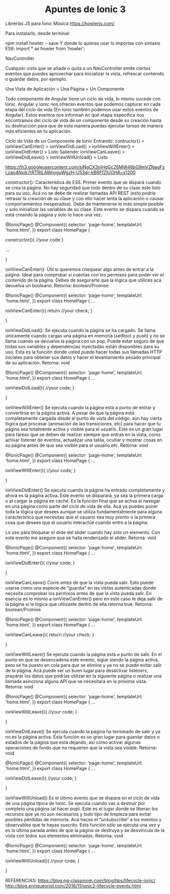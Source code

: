 <h1 align="center">
    Apuntes de Ionic 3
</h1>

Librerías JS para Ionic
Música
https://howlerjs.com/

Para instalarlo, desde terminal:

npm install howler --save
Y donde lo quieras usar lo importas con sintaxis ES6:
import * as howler from 'howler';

NavController

Cualquier vista que se añade o quita a un NavController emite ciertos eventos que puedes aprovechar para inicializar la vista, refrescar contenido o guardar datos, por ejemplo.

Una Vista de Aplicación = Una Página = Un Componente

Todo componente de Angular tiene un ciclo de vida, lo mismo sucede con Ionic.
Angular y Ionic nos ofrecen eventos que podemos capturar en cada etapa del ciclo de vida (En Ionic también podemos usar estos eventos de Angular).
Estos eventos nos informan en qué etapa específica nos encontramos del ciclo de vida de un componente desde su creación hasta su destrucción para que de esta manera puedas ejecutar tareas de manera más eficientes en tu aplicación.

Ciclo de Vida de un Componente de Ionic
Entrando:
contructor() > ionViewCanEnter() > ionViewDidLoad() > ionViewWillEnter() > ionViewDidEnter() > Listo
Saliendo:
ionViewCanLeave() > ionViewDidLeave() > ionViewWillUnload() > Listo

https://lh3.googleusercontent.com/siNgCX3njHgGcZ6MW46bG9mVZNagFsLzao4Nxik7tRTRtLAWnyguWgzH-U53dr-kBRFfZlUGHA=s1200

constructor():
Característica de ES6.
Primer evento que se dispará cuando se crea la página.
No hay seguridad que todo dentro de su clase este listo para su uso.
Acá no se debe de realizar llamadas API REST (esto podría retrasar la creación de su clase y con ello hacer lenta la aplicación o causar comportamientos inesperados). 
Debe de mantenerse lo más simple posible y solo inicializar las variables de su clase. 
Este evento se dispara cuando se está creando la página y solo lo hace una vez.

@IonicPage()
@Component({
  selector: 'page-home',
  templateUrl: 'home.html',
})
export class HomePage {

  constructor(){
    //your code
  } 

  ...

}

ionViewCanEnter():
Útil si queremos chequear algo antes de entrar a la página.
Ideal para comprobar si cuentas con los permisos para poder ver el contenido de la página.
Debes de asegurarte que la lógica que utilices acá devuelva un booleano.
Retorna: boolean/Promise<void>

@IonicPage()
@Component({
  selector: 'page-home',
  templateUrl: 'home.html',
})
export class HomePage {
  ...

  ionViewCanEnter(){
    return //your check;
  }

}

ionViewDidLoad():
Se ejecuta cuando la página se ha cargado. 
Se llama únicamente cuando cargas una página en memoria (setRoot y push) y no se llama cuando se devuelve la página con un pop.
Puede estar seguro de que todas sus variables y dependencias inyectadas están disponibles para su uso. 
Esta es la función donde usted puede hacer todas sus llamadas HTTP iniciales para obtener sus datos y hacer el levantamiento pesado principal de su aplicación. 
Retorna: void



@IonicPage()
@Component({
  selector: 'page-home',
  templateUrl: 'home.html',
})
export class HomePage {
  ...

  ionViewDidLoad(){
    //your code;
  }

}

ionViewWillEnter()
Se ejecuta cuando la página está a punto de entrar y convertirse en la página activa. 
A pesar de que la página está completamente cargada desde el punto de vista del código, aùn hay cierta lògica que procesar (animaciòn de las transiciones, etc) para hacer que tu página sea totalmente activa y visible para el usuario. 
Este es un gran lugar para tareas que se deben de realizar siempre que entras en la vista, como activar listener de eventos, actualizar una tabla, ocultar y mostrar cosas en su página antes de que sea visible para el usuario etc.
Retorna: void

@IonicPage()
@Component({
  selector: 'page-home',
  templateUrl: 'home.html',
})
export class HomePage {
  ...

  ionViewWillEnter(){
    //your code;
  }

}

ionViewDidEnter()
Se ejecuta cuando la página ha entrado completamente y ahora es la página activa. 
Este evento se disparará, ya sea la primera carga o al cargar la página en caché. 
Es la función final que se activa al navegar en una página como parte del ciclo de vida de ella. Acá ya puedes poner toda la lógica que desees aunque se utiliza fundamentalmente para alguna característica que necesitas que el usuario vea muy pronto o la primera cosa que desees que el usuario interactúe cuando entre a la página.

Lo use para bloquear el slide del slider cuando hay solo un elemento. Con este evento me asegure que se halla renderizado el slider.
Retorna: void

@IonicPage()
@Component({
  selector: 'page-home',
  templateUrl: 'home.html',
})
export class HomePage {
  ...

  ionViewDidEnter(){
    //your code;
  }

}

ionViewCanLeave()
Corre antes de que la vista pueda salir. 
Esto puede usarse como una especie de “guardia” en las vistas autenticadas donde necesita comprobar los permisos antes de que la vista pueda salir. 
En esencia es lo mismo a ionViewCanEnter() pero en este caso te deja salir de la página si la lógica que utilizaste dentro de ella retorna true.
Retorna: boolean/Promise<void>	

@IonicPage()
@Component({
  selector: 'page-home',
  templateUrl: 'home.html',
})
export class HomePage {
  ...

  ionViewCanLeave(){
    return //your check;
  }

}

ionViewWillLeave()
Se ejecuta cuando la página está a punto de salir. 
En el punto en que se desencadena este evento, sigue siendo la página activa, pero se ha puesto en cola para que se elimine y ya no se puede evitar salir de la página. 
Acá puede ser un buen lugar para desactivar listeners, preparar los datos que podrías utilizar en la siguiente página o realizar una llamada asíncrona alguna API que se necesitará en la próxima vista.
Retorna: void

@IonicPage()
@Component({
  selector: 'page-home',
  templateUrl: 'home.html',
})
export class HomePage {
  ...

  ionViewWillLeave(){
    //your code;
  }

}

ionViewDidLeave()
Se ejecuta cuando la página ha terminado de salir y ya no es la página activa.
Esta función es un gran lugar para guardar datos o estados de la página que está dejando, así cómo activar algunas operaciones de fondo que no requieren que la vista sea visible.
Retorna: void

@IonicPage()
@Component({
  selector: 'page-home',
  templateUrl: 'home.html',
})
export class HomePage {
  ...

  ionViewDidLeave(){
    //your code;
  }

}

ionViewWillUnload()
Es el último evento que se dispara en el ciclo de vida de una página típica de Ionic. 
Se ejecuta cuando vas a destruir por completo una página (al hacer pop).
Este es el lugar donde se liberan los recursos que ya no son necesarios y todo tipo de limpieza para evitar posibles pérdidas de memoria. 
Acá haces el “unsubscribe” a los eventos y observables que te hayas suscrito. 
Esta función sólo se ejecuta una vez y es la última parada antes de que la página se destruya y se desvincula de la vista con todos sus elementos eliminados.
Retorna: void

@IonicPage()
@Component({
  selector: 'page-home',
  templateUrl: 'home.html',
})
export class HomePage {
  ...

  ionViewWillUnload(){
    //your code;
  }

}


REFERENCIAS:
https://blog.ng-classroom.com/blog/tips/lifecycle-ionic/
http://blog.enriqueoriol.com/2016/11/ionic2-lifecycle-events.html
